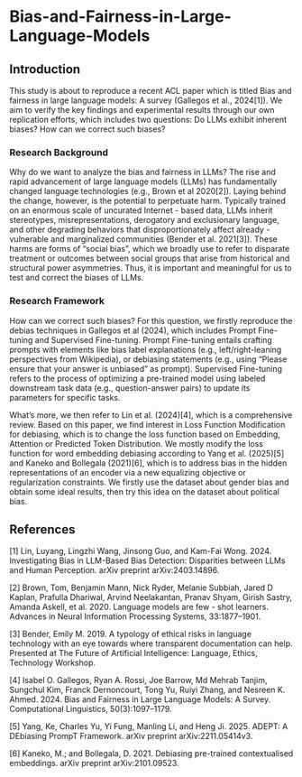 # Bias-and-Fairness-in-Large-Language-Models

## Introduction
This study is about to reproduce a recent ACL paper which is titled Bias and fairness in large language models: A survey (Gallegos et al., 2024[1]). We aim to verify the key findings and experimental results through our own replication efforts, which includes two questions: Do LLMs exhibit inherent biases? How can we correct such biases?

### Research Background
Why do we want to analyze the bias and fairness in LLMs? The rise and rapid advancement of large language models (LLMs) has fundamentally changed language technologies (e.g., Brown et al 2020[2]). Laying behind the change, however, is the potential to perpetuate harm. Typically trained on an enormous scale of uncurated Internet - based data, LLMs inherit stereotypes, misrepresentations, derogatory and exclusionary language, and other degrading behaviors that disproportionately affect already - vulnerable and marginalized communities (Bender et al. 2021[3]). These harms are forms of “social bias”, which we broadly use to refer to disparate treatment or outcomes between social groups that arise from historical and structural power asymmetries. Thus, it is important and meaningful for us to test and correct the biases of LLMs. 

### Research Framework
How can we correct such biases? For this question, we firstly reproduce the debias techniques in Gallegos et al (2024), which includes Prompt Fine-tuning and Supervised Fine-tuning. Prompt Fine-tuning entails crafting prompts with elements like bias label explanations (e.g., left/right-leaning perspectives from Wikipedia), or debiasing statements (e.g., using “Please ensure that your answer is unbiased” as prompt). Supervised Fine-tuning refers to the process of optimizing a pre-trained model using labeled downstream task data (e.g., question-answer pairs) to update its parameters for specific tasks.

What’s more, we then refer to Lin et al. (2024)[4], which is a comprehensive review. Based on this paper, we find interest in Loss Function Modification for debiasing, which is to change the loss function based on Embedding, Attention or Predicted Token Distribution. We mostly modify the loss function for word embedding debiasing according to Yang et al. (2025)[5] and Kaneko and Bollegala (2021)[6], which is to address bias in the hidden representations of an encoder via a new equalizing objective or regularization constraints. We firstly use the dataset about gender bias and obtain some ideal results, then try this idea on the dataset about political bias.

## References
[1]	Lin, Luyang, Lingzhi Wang, Jinsong Guo, and Kam-Fai Wong. 2024. Investigating Bias in LLM-Based Bias Detection: Disparities between LLMs and Human Perception. arXiv preprint arXiv:2403.14896.

[2]	Brown, Tom, Benjamin Mann, Nick Ryder, Melanie Subbiah, Jared D Kaplan, Prafulla Dhariwal, Arvind Neelakantan, Pranav Shyam, Girish Sastry, Amanda Askell, et al. 2020. Language models are few - shot learners. Advances in Neural Information Processing Systems, 33:1877–1901.

[3]	Bender, Emily M. 2019. A typology of ethical risks in language technology with an eye towards where transparent documentation can help. Presented at The Future of Artificial Intelligence: Language, Ethics, Technology Workshop.

[4]	Isabel O. Gallegos, Ryan A. Rossi, Joe Barrow, Md Mehrab Tanjim, Sungchul Kim, Franck Dernoncourt, Tong Yu, Ruiyi Zhang, and Nesreen K. Ahmed. 2024. Bias and Fairness in Large Language Models: A Survey. Computational Linguistics, 50(3):1097–1179.

[5]	Yang, Ke, Charles Yu, Yi Fung, Manling Li, and Heng Ji. 2025. ADEPT: A DEbiasing PrompT Framework. arXiv preprint arXiv:2211.05414v3.

[6]	Kaneko, M.; and Bollegala, D. 2021. Debiasing pre-trained contextualised embeddings. arXiv preprint arXiv:2101.09523.
